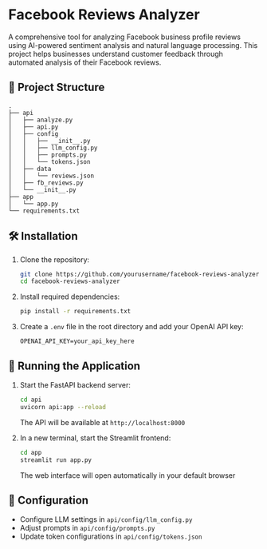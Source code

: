# Facebook Reviews Analyzer

A comprehensive tool for analyzing Facebook business profile reviews using AI-powered sentiment analysis and natural language processing. This project helps businesses understand customer feedback through automated analysis of their Facebook reviews.

## 📁 Project Structure

```
.
├── api
│   ├── analyze.py
│   ├── api.py
│   ├── config
│   │   ├── __init__.py
│   │   ├── llm_config.py
│   │   ├── prompts.py
│   │   └── tokens.json
│   ├── data
│   │   └── reviews.json
│   ├── fb_reviews.py
│   └── __init__.py
├── app
│   └── app.py
└── requirements.txt
```

## 🛠️ Installation

1. Clone the repository:
   ```bash
   git clone https://github.com/yourusername/facebook-reviews-analyzer.git
   cd facebook-reviews-analyzer
   ```

2. Install required dependencies:
   ```bash
   pip install -r requirements.txt
   ```

3. Create a `.env` file in the root directory and add your OpenAI API key:
   ```
   OPENAI_API_KEY=your_api_key_here
   ```

## 🚦 Running the Application

1. Start the FastAPI backend server:
   ```bash
   cd api
   uvicorn api:app --reload
   ```
   The API will be available at `http://localhost:8000`

2. In a new terminal, start the Streamlit frontend:
   ```bash
   cd app
   streamlit run app.py
   ```
   The web interface will open automatically in your default browser

## 🔧 Configuration

- Configure LLM settings in `api/config/llm_config.py`
- Adjust prompts in `api/config/prompts.py`
- Update token configurations in `api/config/tokens.json`
